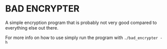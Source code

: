 # BAD ENCRYPTER

A simple encryption program that is probably not very good compared to everything else out there.

For more info on how to use simply run the program with
`./bad_encrypter -h`